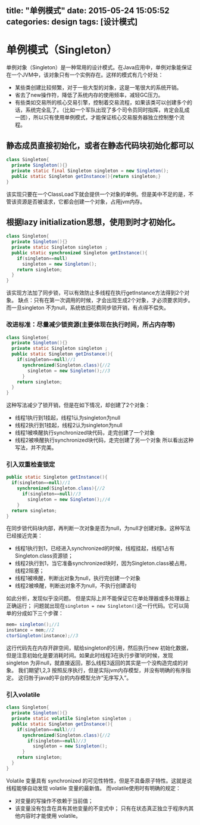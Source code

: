 title: "单例模式"
date: 2015-05-24 15:05:52
categories: design
tags: [设计模式]
---

# 单例模式（Singleton）
单例对象（Singleton）是一种常用的设计模式。在Java应用中，单例对象能保证在一个JVM中，该对象只有一个实例存在。这样的模式有几个好处：
* 某些类创建比较频繁，对于一些大型的对象，这是一笔很大的系统开销。
* 省去了new操作符，降低了系统内存的使用频率，减轻GC压力。
* 有些类如交易所的核心交易引擎，控制着交易流程，如果该类可以创建多个的话，系统完全乱了。（比如一个军队出现了多个司令员同时指挥，肯定会乱成一团），所以只有使用单例模式，才能保证核心交易服务器独立控制整个流程。

## 静态成员直接初始化，或者在静态代码块初始化都可以

``` java
class Singleton{
  private Singleton(){}
  private static final Singleton singleton = new Singleton();
  public static Singleton getInstance(){return singleton;}
}
```

该实现只要在一个ClassLoad下就会提供一个对象的单例。但是美中不足的是，不管该资源是否被请求，它都会创建一个对象，占用jvm内存。

## 根据lazy initialization思想，使用到时才初始化。

``` java
class Singleton{
  private Singleton(){}
  private static Singleton singleton ;
  public static synchronized Singleton getInstance(){
    if(singleton==null)
      singleton = new Singleton();
    return singleton;
  }
}
```

<!-- more -->

该实现方法加了同步锁，可以有效防止多线程在执行getInstance方法得到2个对象。
缺点：只有在第一次调用的时候，才会出现生成2个对象，才必须要求同步。而一旦singleton 不为null，系统依旧花费同步锁开销，有点得不偿失。

### 改进标准：尽量减少锁资源(主要体现在执行时间，所占内存等)

 ``` java
 class Singleton{
   private Singleton(){}
   private static Singleton singleton ;
   public static Singleton getInstance(){
     if(singleton==null)//1
       synchronized(Singleton.class){//2
         singleton = new Singleton();//3
       }
     return singleton;
   }
 }
 ```
 这种写法减少了锁开销，但是在如下情况，却创建了2个对象：
 * 线程1执行到1挂起，线程1认为singleton为null
 * 线程2执行到1挂起，线程2认为singleton为null
 * 线程1被唤醒执行synchronized块代码，走完创建了一个对象
 * 线程2被唤醒执行synchronized块代码，走完创建了另一个对象
 所以看出这种写法，并不完美。

### 引入双重检查锁定

``` java
public static Singleton getInstance(){
  if(singleton==null)//1
    synchronized(Singleton.class){//2
      if(singleton==null)//3
        singleton = new Singleton();//4
    }
  return singleton;
}
```

在同步锁代码块内部，再判断一次对象是否为null，为null才创建对象。这种写法已经接近完美：
* 线程1执行到1，已经进入synchronized的时候，线程挂起，线程1占有Singleton.class资源锁；
* 线程2执行到1，当它准备synchronized块时，因为Singleton.class被占用，线程2阻塞；
* 线程1被唤醒，判断出对象为null，执行完创建一个对象
* 线程2被唤醒，判断出对象不为null，不执行创建语句

如此分析，发现似乎没问题。
但是实际上并不能保证它在单处理器或多处理器上正确运行；
问题就出现在`singleton = new Singleton()`这一行代码。它可以简单的分成如下三个步骤：
``` java
mem= singleton();//1
instance = mem;//2
ctorSingleton(instance);//3
```
这行代码先在内存开辟空间，赋给singleton的引用，然后执行new 初始化数据，但是注意初始化是要消耗时间。如果此时线程3在执行步骤1的时候，发现singleton 为非null，就直接返回，那么线程3返回的其实是一个没构造完成的对象。
我们期望1,2,3 按照反序执行，但是实际jvm内存模型，并没有明确的有序指定。
这归咎于java的平台的内存模型允许“无序写入”。

### 引入volatile

``` java
class Singleton{
  private Singleton(){}
  private static volatile Singleton singleton ;
  public static Singleton getInstance(){
    if(singleton==null)//1
      synchronized(Singleton.class){//2
        if(singleton==null)//3
          singleton = new Singleton();
      }
    return singleton;
  }
}
```
Volatile 变量具有 synchronized 的可见性特性，但是不具备原子特性。这就是说线程能够自动发现 volatile 变量的最新值。
而volatile使用时有明确的规定：
* 对变量的写操作不依赖于当前值；
* 该变量没有包含在具有其他变量的不变式中；
只有在状态真正独立于程序内其他内容时才能使用 volatile。
